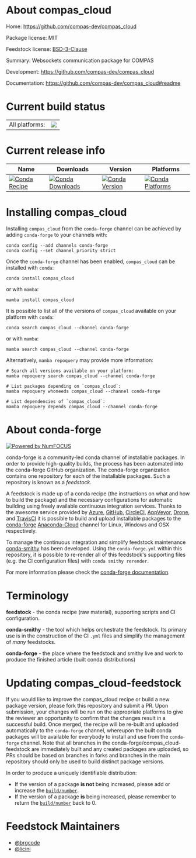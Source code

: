 About compas_cloud
==================

Home: https://github.com/compas-dev/compas_cloud

Package license: MIT

Feedstock license: [BSD-3-Clause](https://github.com/conda-forge/compas_cloud-feedstock/blob/main/LICENSE.txt)

Summary: Websockets communication package for COMPAS

Development: https://github.com/compas-dev/compas_cloud

Documentation: https://github.com/compas-dev/compas_cloud#readme

Current build status
====================


<table><tr><td>All platforms:</td>
    <td>
      <a href="https://dev.azure.com/conda-forge/feedstock-builds/_build/latest?definitionId=15530&branchName=main">
        <img src="https://dev.azure.com/conda-forge/feedstock-builds/_apis/build/status/compas_cloud-feedstock?branchName=main">
      </a>
    </td>
  </tr>
</table>

Current release info
====================

| Name | Downloads | Version | Platforms |
| --- | --- | --- | --- |
| [![Conda Recipe](https://img.shields.io/badge/recipe-compas_cloud-green.svg)](https://anaconda.org/conda-forge/compas_cloud) | [![Conda Downloads](https://img.shields.io/conda/dn/conda-forge/compas_cloud.svg)](https://anaconda.org/conda-forge/compas_cloud) | [![Conda Version](https://img.shields.io/conda/vn/conda-forge/compas_cloud.svg)](https://anaconda.org/conda-forge/compas_cloud) | [![Conda Platforms](https://img.shields.io/conda/pn/conda-forge/compas_cloud.svg)](https://anaconda.org/conda-forge/compas_cloud) |

Installing compas_cloud
=======================

Installing `compas_cloud` from the `conda-forge` channel can be achieved by adding `conda-forge` to your channels with:

```
conda config --add channels conda-forge
conda config --set channel_priority strict
```

Once the `conda-forge` channel has been enabled, `compas_cloud` can be installed with `conda`:

```
conda install compas_cloud
```

or with `mamba`:

```
mamba install compas_cloud
```

It is possible to list all of the versions of `compas_cloud` available on your platform with `conda`:

```
conda search compas_cloud --channel conda-forge
```

or with `mamba`:

```
mamba search compas_cloud --channel conda-forge
```

Alternatively, `mamba repoquery` may provide more information:

```
# Search all versions available on your platform:
mamba repoquery search compas_cloud --channel conda-forge

# List packages depending on `compas_cloud`:
mamba repoquery whoneeds compas_cloud --channel conda-forge

# List dependencies of `compas_cloud`:
mamba repoquery depends compas_cloud --channel conda-forge
```


About conda-forge
=================

[![Powered by
NumFOCUS](https://img.shields.io/badge/powered%20by-NumFOCUS-orange.svg?style=flat&colorA=E1523D&colorB=007D8A)](https://numfocus.org)

conda-forge is a community-led conda channel of installable packages.
In order to provide high-quality builds, the process has been automated into the
conda-forge GitHub organization. The conda-forge organization contains one repository
for each of the installable packages. Such a repository is known as a *feedstock*.

A feedstock is made up of a conda recipe (the instructions on what and how to build
the package) and the necessary configurations for automatic building using freely
available continuous integration services. Thanks to the awesome service provided by
[Azure](https://azure.microsoft.com/en-us/services/devops/), [GitHub](https://github.com/),
[CircleCI](https://circleci.com/), [AppVeyor](https://www.appveyor.com/),
[Drone](https://cloud.drone.io/welcome), and [TravisCI](https://travis-ci.com/)
it is possible to build and upload installable packages to the
[conda-forge](https://anaconda.org/conda-forge) [Anaconda-Cloud](https://anaconda.org/)
channel for Linux, Windows and OSX respectively.

To manage the continuous integration and simplify feedstock maintenance
[conda-smithy](https://github.com/conda-forge/conda-smithy) has been developed.
Using the ``conda-forge.yml`` within this repository, it is possible to re-render all of
this feedstock's supporting files (e.g. the CI configuration files) with ``conda smithy rerender``.

For more information please check the [conda-forge documentation](https://conda-forge.org/docs/).

Terminology
===========

**feedstock** - the conda recipe (raw material), supporting scripts and CI configuration.

**conda-smithy** - the tool which helps orchestrate the feedstock.
                   Its primary use is in the construction of the CI ``.yml`` files
                   and simplify the management of *many* feedstocks.

**conda-forge** - the place where the feedstock and smithy live and work to
                  produce the finished article (built conda distributions)


Updating compas_cloud-feedstock
===============================

If you would like to improve the compas_cloud recipe or build a new
package version, please fork this repository and submit a PR. Upon submission,
your changes will be run on the appropriate platforms to give the reviewer an
opportunity to confirm that the changes result in a successful build. Once
merged, the recipe will be re-built and uploaded automatically to the
`conda-forge` channel, whereupon the built conda packages will be available for
everybody to install and use from the `conda-forge` channel.
Note that all branches in the conda-forge/compas_cloud-feedstock are
immediately built and any created packages are uploaded, so PRs should be based
on branches in forks and branches in the main repository should only be used to
build distinct package versions.

In order to produce a uniquely identifiable distribution:
 * If the version of a package **is not** being increased, please add or increase
   the [``build/number``](https://docs.conda.io/projects/conda-build/en/latest/resources/define-metadata.html#build-number-and-string).
 * If the version of a package **is** being increased, please remember to return
   the [``build/number``](https://docs.conda.io/projects/conda-build/en/latest/resources/define-metadata.html#build-number-and-string)
   back to 0.

Feedstock Maintainers
=====================

* [@brgcode](https://github.com/brgcode/)
* [@licini](https://github.com/licini/)

